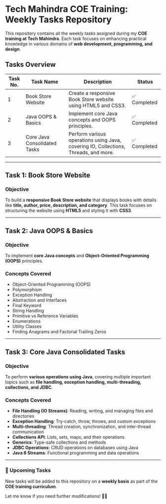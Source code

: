# Tech Mahindra COE Training: Weekly Tasks Repository  

This repository contains all the weekly tasks assigned during my **COE training at Tech Mahindra**. Each task focuses on enhancing practical knowledge in various domains of **web development, programming, and design**.  

## Tasks Overview  

| Task No. | Task Name                    | Description                                            | Status       |
|----------|------------------------------|--------------------------------------------------------|--------------|
| 1        | Book Store Website           | Create a responsive Book Store website using HTML5 and CSS3. | ✅ Completed |
| 2        | Java OOPS & Basics           | Implement core Java concepts and OOPS principles.     | ✅ Completed |
| 3        | Core Java Consolidated Tasks | Perform various operations using Java, covering IO, Collections, Threads, and more. | ✅ Completed |

---

## Task 1: Book Store Website  

### Objective  
To build a **responsive Book Store website** that displays books with details like **title, author, price, description, and category**. This task focuses on structuring the website using **HTML5** and styling it with **CSS3**.  

---

## Task 2: Java OOPS & Basics  

### Objective  
To implement **core Java concepts** and **Object-Oriented Programming (OOPS)** principles.  

### Concepts Covered  
- Object-Oriented Programming (OOPS)  
- Polymorphism  
- Exception Handling  
- Abstraction and Interfaces  
- Final Keyword  
- String Handling  
- Primitive vs Reference Variables  
- Enumerations  
- Utility Classes  
- Finding Anagrams and Factorial Trailing Zeros  

---

## Task 3: Core Java Consolidated Tasks  

### Objective  
To perform **various operations using Java**, covering multiple important topics such as **file handling, exception handling, multi-threading, collections, and JDBC**.  

### Concepts Covered  
- **File Handling (IO Streams)**: Reading, writing, and managing files and directories  
- **Exception Handling**: Try-catch, throw, throws, and custom exceptions  
- **Multi-threading**: Thread creation, synchronization, and inter-thread communication  
- **Collections API**: Lists, sets, maps, and their operations  
- **Generics**: Type-safe collections and methods  
- **JDBC Operations**: CRUD operations on databases using Java  
- **Java 8 Streams**: Functional programming and data operations  

---

### 📌 Upcoming Tasks  
New tasks will be added to this repository on a **weekly basis** as part of the **COE training curriculum**.  

Let me know if you need further modifications! 🚀🔥  
